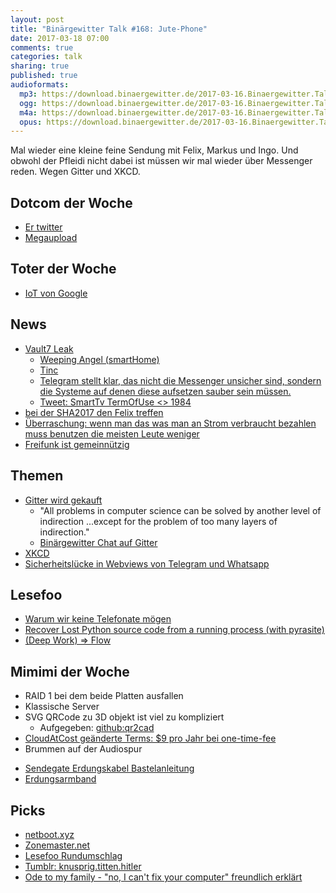 ```yaml
---
layout: post
title: "Binärgewitter Talk #168: Jute-Phone"
date: 2017-03-18 07:00
comments: true
categories: talk
sharing: true
published: true
audioformats:
  mp3: https://download.binaergewitter.de/2017-03-16.Binaergewitter.Talk.168.mp3
  ogg: https://download.binaergewitter.de/2017-03-16.Binaergewitter.Talk.168.ogg
  m4a: https://download.binaergewitter.de/2017-03-16.Binaergewitter.Talk.168.m4a
  opus: https://download.binaergewitter.de/2017-03-16.Binaergewitter.Talk.168.opus
---
```

Mal wieder eine kleine feine Sendung mit Felix, Markus und Ingo. Und obwohl der Pfleidi nicht dabei ist müssen wir mal wieder über Messenger reden. Wegen Gitter
und XKCD.

## Dotcom der Woche
- [Er twitter](https://netzpolitik.org/2017/tweet-des-tages-kim-schmitz-bietet-donald-trump-seine-unterstuetzung-an/)
- [Megaupload](https://torrentfreak.com/mpaa-and-riaa-present-plan-to-recover-megauploads-failing-hard-drives-170315/)

## Toter der Woche
- [IoT von Google](http://www.theverge.com/circuitbreaker/2017/3/16/14948696/google-home-assistant-advertising-beauty-and-the-beast)

## News
- [Vault7 Leak](https://wikileaks.org/ciav7p1/)
  * [Weeping Angel (smartHome)](https://wikileaks.org/ciav7p1/cms/page_12353643.html)
  * [Tinc](https://wikileaks.org/ciav7p1/cms/page_13763714.html)
  * [Telegram stellt klar, das nicht die Messenger unsicher sind, sondern die Systeme auf denen diese aufsetzen sauber sein müssen.](
http://telegra.ph/Wikileaks-Vault7-NEWS)
  * [Tweet:  SmartTv TermOfUse <> 1984](https://twitter.com/xor/status/564356757007261696/photo/1)
- [bei der SHA2017 den Felix treffen](https://sha2017.org/)
- [Überraschung: wenn man das was man an Strom verbraucht bezahlen muss benutzen die meisten Leute weniger](
https://arstechnica.com/science/2017/03/switching-apartment-metering-shocks-electricity-freeloaders-into-conservation/)
- [Freifunk ist gemeinnützig](https://www.heise.de/newsticker/meldung/Freifunk-Bundesrat-befuerwortet-Gemeinnuetzigkeit-3650176.html)

## Themen

- [Gitter wird gekauft](https://www.heise.de/newsticker/meldung/GitLab-kauft-Entwickler-Chat-Plattform-Gitter-3655144.html)
  * "All problems in computer science can be solved by another level of indirection ...except for the problem of too many layers of indirection."
  * [Binärgewitter Chat auf Gitter](https://gitter.im/Binaergewitter)
- [XKCD](https://xkcd.com/1810/)
- [Sicherheitslücke in Webviews von Telegram und
Whatsapp](https://www.heise.de/newsticker/meldung/Schwere-Sicherheitsluecke-in-den-Web-Oberflaechen-von-WhatsApp-und-Telegram-geschlossen-3653793.html)

## Lesefoo
- [Warum wir keine Telefonate mögen](https://editionf.com/Telefonieren-Millennials-Warum-schreibt-ihr-keine-Nachricht)
- [Recover Lost Python source code from a running process (with pyrasite)](https://gist.github.com/simonw/8aa492e59265c1a021f5c5618f9e6b12)
- [(Deep Work) => Flow](https://www.robinwieruch.de/lessons-learned-deep-work-flow/)

## Mimimi der Woche
- RAID 1 bei dem beide Platten ausfallen
- Klassische Server
- SVG QRCode zu 3D objekt ist viel zu kompliziert
  * Aufgegeben: [github:qr2cad](https://github.com/brad/qr2cad)
- [CloudAtCost geänderte Terms: $9 pro Jahr bei one-time-fee](http://www.cloudatcost.com/terms.php)
- Brummen auf der Audiospur
 * [Sendegate Erdungskabel Bastelanleitung](https://sendegate.de/t/bastelecke-erdungskabel-gegen-50hz-netzbrummen/3262)
 * [Erdungsarmband](http://amzn.to/2mxFMNd)

## Picks
- [netboot.xyz](https://netboot.xyz)
- [Zonemaster.net](https://www.zonemaster.net/)
- [Lesefoo Rundumschlag](http://www.dev-books.com/)
- [Tumblr: knusprig.titten.hitler](http://knusprig-titten-hitler.tumblr.com/)
- [Ode to my family - "no, I can't fix your computer" freundlich erklärt](http://turnoff.us/geek/ode-to-my-family/)
